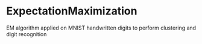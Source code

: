 # ExpectationMaximization

EM algorithm applied on MNIST handwritten digits to perform clustering and digit recognition
